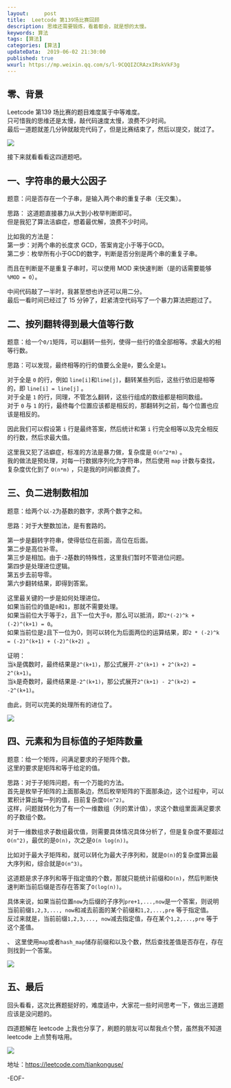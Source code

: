 ```yaml
---   
layout:     post  
title:  Leetcode 第139场比赛回顾  
description: 思维还需要锻炼，看着都会，就是想的太慢。  
keywords: 算法  
tags: [算法]    
categories: [算法]  
updateData:  2019-06-02 21:30:00  
published: true  
wxurl: https://mp.weixin.qq.com/s/l-9CQQIZCRAzxIRskVkF3g  
---  
```



## 零、背景


Leetcode 第139 场比赛的题目难度属于中等难度。  
只可惜我的思维还是太慢，敲代码速度太慢，浪费不少时间。  
最后一道题就差几分钟就敲完代码了，但是比赛结束了，然后以提交，就过了。  


![](https://res2019.tiankonguse.com/images/2019/06/02/001.png)  


接下来就看看看这四道题吧。  


## 一、字符串的最大公因子  


题意：问是否存在一个子串，是输入两个串的重复子串（无交集）。  

思路： 这道题直接暴力从大到小枚举判断即可。   
但是我犯了算法洁癖症，想着最优解，浪费不少时间。  


比如我的方法是：  
第一步：对两个串的长度求 GCD，答案肯定小于等于GCD。    
第二步：枚举所有小于GCD的数字，判断是否分别是两个串的重复子串。  


而且在判断是不是重复子串时，可以使用 MOD 来快速判断（是的话需要能够 `%MOD = 0`）。  


中间代码敲了一半时，我甚至想也许还可以用二分。  
最后一看时间已经过了 15 分钟了，赶紧清空代码写了一个暴力算法把题过了。  


## 二、按列翻转得到最大值等行数  



题意：给一个`0/1`矩阵，可以翻转一些列，使得一些行的值全部相等。求最大的相等行数。  


思路：可以发现，最终相等的行的值要么全是`0`，要么全是`1`。  


对于全是 `0` 的行，例如 `line[i]`和`line[j]`，翻转某些列后，这些行依旧是相等的，即 `line[i] = line[j]` 。    
对于全是 `1` 的行，同理，不管怎么翻转，这些行组成的数组都是相同数组。  
对于 `0` 与 `1` 的行，最终每个位置应该都是相反的，那翻转列之前，每个位置也应该是相反的。  


因此我们可以假设第 `i` 行是最终答案，然后统计和第 `i` 行完全相等以及完全相反的行数，然后求最大值。  


这里我又犯了洁癖症，标准的方法是暴力做，复杂度是 `O(n^2*m)` 。  
我的做法是预处理，对每一行数据序列化为字符串，然后使用 `map` 计数与查找，复杂度优化到了 `O(n*m)` ，只是我的时间都浪费了。  


## 三、负二进制数相加  


题意：给两个以`-2`为基数的数字，求两个数字之和。  


思路：对于大整数加法，是有套路的。  


第一步是翻转字符串，使得低位在前面，高位在后面。  
第二步是高位补零。  
第三步是相加。由于`-2`基数的特殊性，这里我们暂时不管进位问题。  
第四步是处理进位逻辑。  
第五步去前导零。  
第六步翻转结果，即得到答案。  


这里最关键的一步是如何处理进位。  
如果当前位的值是`0`和`1`，那就不需要处理。  
如果当前位大于等于`2`，且下一位大于`0`，那么可以抵消，即`2*(-2)^k + (-2)^(k+1) = 0`。  
如果当前位是`2`且下一位为0，则可以转化为后面两位的运算结果，即`2 * (-2)^k = (-2)^(k+1) + (-2)^(k+2) `。  


证明：  
当`k`是偶数时，最终结果是`2^(k+1)`，那公式展开`-2^(k+1) + 2^(k+2) = 2^(k+1)`。  
当`k`是奇数时，最终结果是`-2^(k+1)`，那公式展开`2^(k+1) - 2^(k+2) = -2^(k+1)`。  


由此，则可以完美的处理所有的进位了。  


![](https://res2019.tiankonguse.com/images/2019/06/02/002.png)  


## 四、元素和为目标值的子矩阵数量  

题意：给一个矩阵，问满足要求的子矩阵个数。  
这里的要求是矩阵和等于给定的值。  


思路：对于子矩阵问题，有一个万能的方法。  
首先是枚举子矩阵的上面那条边，然后枚举矩阵的下面那条边，这个过程中，可以累积计算出每一列的值，目前复杂度`O(n^2)`。  
这样，问题就转化为了有一个一维数组（列的累计值），求这个数组里面满足要求的子数组个数。  


对于一维数组求子数组最优值，则需要具体情况具体分析了，但是复杂度不要超过`O(n^2)`，最优的是`O(n)`，次之是`O(n log(n))`。  


比如对于最大子矩阵和，就可以转化为最大子序列和，就是`O(n)`的复杂度算出最大序列和，综合就是`O(n^3)`。    


这道题是求子序列和等于指定值的个数，那就只能统计前缀和`O(n)`，然后判断快速判断当前后缀是否存在答案了`O(log(n))`。  


具体来说，如果当前位置`now`为后缀的子序列`pre+1,...,now`是一个答案，则说明当前前缀`1,2,3,..., now`和减去前面的某个前缀和`1,2,...,pre` 等于指定值。  
反过来就是，当前前缀`1,2,3,..., now`减去指定值，存在某个`1,2,...,pre` 等于这个差值。  

、
这里使用`map`或者`hash_map`储存前缀和以及个数，然后查找差值是否存在，存在则找到一个答案。  


![](https://res2019.tiankonguse.com/images/2019/06/02/003.png)  


## 五、最后  


回头看看，这次比赛题挺好的，难度适中，大家花一些时间思考一下，做出三道题应该是没问题的。  


四道题解在 leetcode 上我也分享了，刷题的朋友可以帮我点个赞，虽然我不知道 leetcode 上点赞有啥用。  


![](https://res2019.tiankonguse.com/images/2019/06/02/004.png)  


地址：https://leetcode.com/tiankonguse/  


-EOF-  

